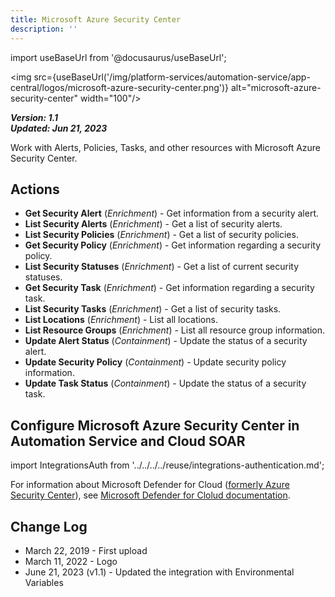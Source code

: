 ```yaml
---
title: Microsoft Azure Security Center
description: ''
---
```

import useBaseUrl from '@docusaurus/useBaseUrl';

<img src={useBaseUrl('/img/platform-services/automation-service/app-central/logos/microsoft-azure-security-center.png')} alt="microsoft-azure-security-center" width="100"/>

***Version: 1.1  
Updated: Jun 21, 2023***

Work with Alerts, Policies, Tasks, and other resources with Microsoft Azure Security Center.

## Actions

* **Get Security Alert** (*Enrichment*) - Get information from a security alert.
* **List Security Alerts** (*Enrichment*) - Get a list of security alerts.
* **List Security Policies** (*Enrichment*) - Get a list of security policies.
* **Get Security Policy** (*Enrichment*) - Get information regarding a security policy.
* **List Security Statuses** (*Enrichment*) - Get a list of current security statuses.
* **Get Security Task** (*Enrichment*) - Get information regarding a security task.
* **List Security Tasks** (*Enrichment*) - Get a list of security tasks.
* **List Locations** (*Enrichment*) - List all locations.
* **List Resource Groups** (*Enrichment*) - List all resource group information.
* **Update Alert Status** (*Containment*) - Update the status of a security alert.
* **Update Security Policy** (*Containment*) - Update security policy information.
* **Update Task Status** (*Containment*) - Update the status of a security task.

## Configure Microsoft Azure Security Center in Automation Service and Cloud SOAR

import IntegrationsAuth from '../../../../reuse/integrations-authentication.md';

<IntegrationsAuth/>

For information about Microsoft Defender for Cloud ([formerly Azure Security Center](https://techcommunity.microsoft.com/blog/microsoftdefendercloudblog/a-new-name-for-multi-cloud-security-microsoft-defender-for-cloud/2943020)), see [Microsoft Defender for Clolud documentation](https://learn.microsoft.com/en-us/azure/defender-for-cloud/).

## Change Log

* March 22, 2019 - First upload
* March 11, 2022 - Logo
* June 21, 2023 (v1.1) - Updated the integration with Environmental Variables
